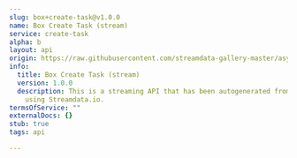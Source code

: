 ```yaml
---
slug: box+create-task@v1.0.0
name: Box Create Task (stream)
service: create-task
alpha: b
layout: api
origin: https://raw.githubusercontent.com/streamdata-gallery-master/asyncapi/master/_listings/box/box-create-task-stream-async.md
info:
  title: Box Create Task (stream)
  version: 1.0.0
  description: This is a streaming API that has been autogenerated from the Box
    using Streamdata.io.
termsOfService: ""
externalDocs: {}
stub: true
tags: api

---
```

